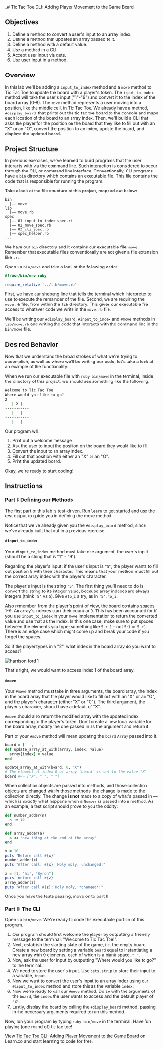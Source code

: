 _# Tic Tac Toe CLI: Adding Player Movement to the Game Board

## Objectives

1. Define a method to convert a user's input to an array index.
2. Define a method that updates an array passed to it.
3. Define a method with a default value.
4. Use a method in a CLI.
5. Accept user input via gets.
6. Use user input in a method.

## Overview

In this lab we'll be adding a `input_to_index` method and a `move` method to Tic Tac Toe to update the board with a player's token. The `input_to_index` method will take the user's input ("1"-"9") and convert it to the index of the board array (0-8). The `move` method represents a user moving into a position, like the middle cell, in Tic Tac Toe. We already have a method, `#display_board`, that prints out the tic tac toe board to the console and maps each location of the board to an array index. Then, we'll build a CLI that asks the player for the position on the board that they like to fill out with an "X" or an "O", convert the position to an index, update the board, and displays the updated board.

## Project Structure

In previous exercises, we've learned to build programs that the user interacts with via the command line. Such interaction is considered to occur through the CLI, or command line interface. Conventionally, CLI programs have a `bin` directory which contains an executable file. This file contains the code that is responsible for running the program.

Take a look at the file structure of this project, mapped out below:

```
bin
  |–– move
lib
  |–– move.rb
spec
  |–– 01_input_to_index_spec.rb
  |–– 02_move_spec.rb
  |–– 03_cli_spec.rb
  |–– spec_helper.rb
...
```

We have our `bin` directory and it contains our executable file, `move`. Remember that executable files conventionally are not given a file extension like `.rb`.

Open up `bin/move` and take a look at the following code:

```ruby
#!/usr/bin/env ruby

require_relative '../lib/move.rb'
```

First, we have our shebang line that tells the terminal which interpreter to use to execute the remainder of the file. Second, we are requiring the `move.rb` file, from within the `lib` directory. This gives our executable file access to whatever code we write in the `move.rb` file.

We'll be writing our `#display_board`, `#input_to_index` and `#move` methods in `lib/move.rb` and writing the code that interacts with the command line in the `bin/move` file.

## Desired Behavior

Now that we understand the broad strokes of what we're trying to accomplish, as well as where we'll be writing our code, let's take a look at an example of the functionality:

When we run our executable file with `ruby bin/move` in the terminal, inside the directory of this project, we should see something like the following:

```bash
Welcome to Tic Tac Toe!
Where would you like to go?
2
   | X |   
-----------
   |   |   
-----------
   |   |   
```

Our program will:

1. Print out a welcome message.
2. Ask the user to input the position on the board they would like to fill.
3. Convert the input to an array index.
4. Fill out that position with either an "X" or an "O".
5. Print the updated board.

Okay, we're ready to start coding!

## Instructions

### Part I: Defining our Methods

The first part of this lab is test-driven. Run `learn` to get started and use the test output to guide you in defining the move method.

Notice that we've already given you the `#display_board` method, since we've already built that out in a previous exercise.

#### `#input_to_index`

Your `#input_to_index` method must take one argument, the user's input (should be a string that is "1" - "9").

Regarding the player's input: if the user's input is `"5"`, the player wants to fill out position 5 with their character. This means that your method must fill out the correct array index with the player's character.

The player's input is the string `'5'`. The first thing you'll need to do is convert the string to its integer value, because array indexes are always integers (think `'5'` vs `5`). Give `#to_i` a try, as in `'5'.to_i`.

Also remember, from the player's point of view, the board contains spaces 1-9. An array's indexes start their count at 0. This has been accounted for if you use `input_to_index` in your `move` implementation to return the converted value and use that as the index. In this one case, make sure to put spaces between the elements you type; something like `5 + 1` - not `5+1` or `5 +1`. There is an edge case which might come up and break your code if you forget the spaces.

So if the player types in a "2", what index in the board array do you want to access?

![harrison ford 1](http://i.giphy.com/96OcHR3Ojz9QI.gif "Harrison Ford: 1")

That's right, we would want to access index 1 of the board array.

#### `#move`

Your `#move` method must take in three arguments, the board array, the index in the board array that the player would like to fill out with an "X" or an "O", and the player's character (either "X" or "O"). The third argument, the player's character, should have a default of "X".

`#move` should also return the modified array with the updated index corresponding to the player's token. Don't create a new local variable for the board array, modify the one passed in as the argument and return it.

Part of your `#move` method will mean updating the `board` `Array` passed into it.

```ruby
board = [" ", " ", " "]
def update_array_at_with(array, index, value)
  array[index] = value
end

update_array_at_with(board, 0, "X")
# The element at index 0 of array 'board' is set to the value "X"
board #=> ["X", " ", " "]
```
When collection objects are passed into methods, and those collection objects are changed _within_ those methods, the change is made to the collection directly. The change **is not** made to a copy of what's passed in &mdash; which is _exactly_ what happens when a `Number` is passed into a method. As an example, a test script should prove to you the oddity:

```ruby
def number_adder(n)
  n += 10
end

def array_adder(a)
  a << "new thing at the end of the array"
end

x = 10
puts "Before call #{x}"
number_adder(x)
puts "After call: #{x}: Holy moly, unchanged!"

z = [1, 'hi', "Byron"]
puts "Before call #{z}"
array_adder(z)
puts "After call #{z}: Holy moly, *changed*!"
```



Once you have the tests passing, move on to part II.

### Part II: The CLI

Open up `bin/move`. We're ready to code the executable portion of this program.

1. Our program should first welcome the player by outputting a friendly message to the terminal: "Welcome to Tic Tac Toe!".
2. Next, establish the starting state of the game, i.e. the empty board. Create a new board by setting a variable `board` equal to instantiating a new array with 9 elements, each of which is a blank space, `" "`.  
3. Now, ask the user for input by outputting "Where would you like to go?" to the terminal.
4. We need to store the user's input. Use `gets.strip` to store their input to a variable, `input`.
5. Now we want to convert the user's input to an array index using our `#input_to_index` method and store this as the variable `index`.
6. Now we're ready to call our `#move` method. Do so with the arguments of the `board`, the `index` the user wants to access and the default player of `"X"`.
7. Lastly, display the board by calling the `#display_board` method, passing in the necessary arguments required to run this method.

Now, run your program by typing `ruby bin/move` in the terminal. Have fun playing (one round of) tic tac toe!

<p data-visibility='hidden'>View <a href='https://learn.co/lessons/ttt-5-move-rb' title='Tic Tac Toe CLI: Adding Player Movement to the Game Board'>Tic Tac Toe CLI: Adding Player Movement to the Game Board</a> on Learn.co and start learning to code for free.</p>
